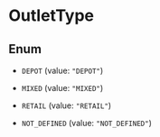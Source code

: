 

# OutletType

## Enum


* `DEPOT` (value: `"DEPOT"`)

* `MIXED` (value: `"MIXED"`)

* `RETAIL` (value: `"RETAIL"`)

* `NOT_DEFINED` (value: `"NOT_DEFINED"`)



